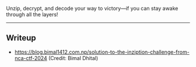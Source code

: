 Unzip, decrypt, and decode your way to victory—if you can stay awake through all the layers!

--- 

## Writeup
- https://blog.bimal1412.com.np/solution-to-the-inziption-challenge-from-nca-ctf-2024
(Credit: Bimal Dhital)  